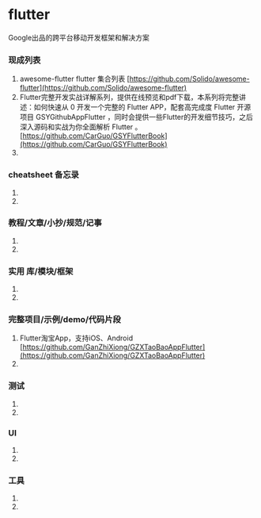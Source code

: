 # flutter
Google出品的跨平台移动开发框架和解决方案

### 现成列表
1. awesome-flutter flutter 集合列表
[https://github.com/Solido/awesome-flutter](https://github.com/Solido/awesome-flutter)
1. Flutter完整开发实战详解系列，提供在线预览和pdf下载，本系列将完整讲述：如何快速从 0 开发一个完整的 Flutter APP，配套高完成度 Flutter 开源项目 GSYGithubAppFlutter ，同时会提供一些Flutter的开发细节技巧，之后深入源码和实战为你全面解析 Flutter 。
[https://github.com/CarGuo/GSYFlutterBook](https://github.com/CarGuo/GSYFlutterBook)
1. 

### cheatsheet 备忘录
1. 
1. 

### 教程/文章/小抄/规范/记事
1. 
1. 

### 实用 库/模块/框架
1. 
1. 

### 完整项目/示例/demo/代码片段
1. Flutter淘宝App，支持iOS、Android
[https://github.com/GanZhiXiong/GZXTaoBaoAppFlutter](https://github.com/GanZhiXiong/GZXTaoBaoAppFlutter)
1. 

### 测试
1. 
1. 

### UI
1. 
1. 

### 工具
1. 
1. 
